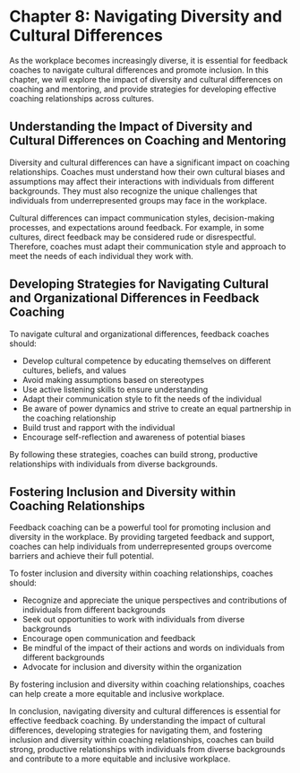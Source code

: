 Chapter 8: Navigating Diversity and Cultural Differences
========================================================

As the workplace becomes increasingly diverse, it is essential for feedback coaches to navigate cultural differences and promote inclusion. In this chapter, we will explore the impact of diversity and cultural differences on coaching and mentoring, and provide strategies for developing effective coaching relationships across cultures.

Understanding the Impact of Diversity and Cultural Differences on Coaching and Mentoring
----------------------------------------------------------------------------------------

Diversity and cultural differences can have a significant impact on coaching relationships. Coaches must understand how their own cultural biases and assumptions may affect their interactions with individuals from different backgrounds. They must also recognize the unique challenges that individuals from underrepresented groups may face in the workplace.

Cultural differences can impact communication styles, decision-making processes, and expectations around feedback. For example, in some cultures, direct feedback may be considered rude or disrespectful. Therefore, coaches must adapt their communication style and approach to meet the needs of each individual they work with.

Developing Strategies for Navigating Cultural and Organizational Differences in Feedback Coaching
-------------------------------------------------------------------------------------------------

To navigate cultural and organizational differences, feedback coaches should:

* Develop cultural competence by educating themselves on different cultures, beliefs, and values
* Avoid making assumptions based on stereotypes
* Use active listening skills to ensure understanding
* Adapt their communication style to fit the needs of the individual
* Be aware of power dynamics and strive to create an equal partnership in the coaching relationship
* Build trust and rapport with the individual
* Encourage self-reflection and awareness of potential biases

By following these strategies, coaches can build strong, productive relationships with individuals from diverse backgrounds.

Fostering Inclusion and Diversity within Coaching Relationships
---------------------------------------------------------------

Feedback coaching can be a powerful tool for promoting inclusion and diversity in the workplace. By providing targeted feedback and support, coaches can help individuals from underrepresented groups overcome barriers and achieve their full potential.

To foster inclusion and diversity within coaching relationships, coaches should:

* Recognize and appreciate the unique perspectives and contributions of individuals from different backgrounds
* Seek out opportunities to work with individuals from diverse backgrounds
* Encourage open communication and feedback
* Be mindful of the impact of their actions and words on individuals from different backgrounds
* Advocate for inclusion and diversity within the organization

By fostering inclusion and diversity within coaching relationships, coaches can help create a more equitable and inclusive workplace.

In conclusion, navigating diversity and cultural differences is essential for effective feedback coaching. By understanding the impact of cultural differences, developing strategies for navigating them, and fostering inclusion and diversity within coaching relationships, coaches can build strong, productive relationships with individuals from diverse backgrounds and contribute to a more equitable and inclusive workplace.

